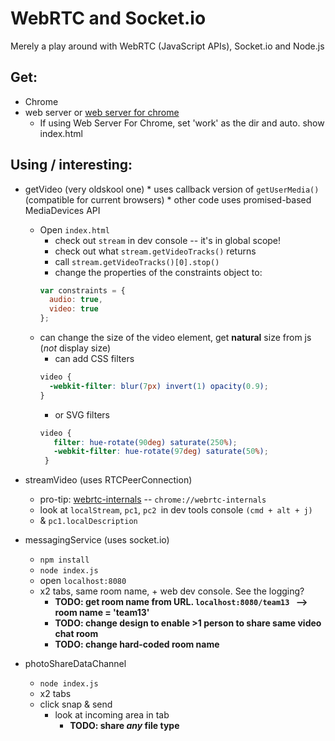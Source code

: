 # WebRTC and Socket.io
Merely a play around with WebRTC (JavaScript APIs), Socket.io and Node.js

## Get:
* Chrome
* web server or [web server for chrome](https://chrome.google.com/webstore/detail/web-server-for-chrome/ofhbbkphhbklhfoeikjpcbhemlocgigb)
    * If using Web Server For Chrome, set 'work' as the dir and auto. show index.html

## Using / interesting:
* getVideo (very oldskool one)
        * uses callback version of `getUserMedia()` (compatible for current browsers)
        * other code uses promised-based MediaDevices API
    * Open `index.html`
        * check out `stream` in dev console -- it's in global scope!
        * check out what `stream.getVideoTracks()` returns
        * call `stream.getVideoTracks()[0].stop()`
        * change the properties of the constraints object to:
        ```javascript
        var constraints = {
          audio: true,
          video: true
        };
        ```
    * can change the size of the video element, get **natural** size from js (_not_ display size)
        * can add CSS filters
        ```css
        video {
          -webkit-filter: blur(7px) invert(1) opacity(0.9);
        }
        ```
        * or SVG filters
        ```css
        video {
           filter: hue-rotate(90deg) saturate(250%);
           -webkit-filter: hue-rotate(97deg) saturate(50%);
         }
        ```
    
* streamVideo (uses RTCPeerConnection)
    * pro-tip: [webrtc-internals](chrome://webrtc-internals) -- `chrome://webrtc-internals`
    * look at `localStream`, `pc1`, `pc2 `in dev tools console `(cmd + alt + j)`
    * & `pc1.localDescription`

* messagingService (uses socket.io)
    * `npm install`
    * `node index.js`
    * open `localhost:8080`
    * x2 tabs, same room name, + web dev console. See the logging?
        * **TODO: get room name from URL. `localhost:8080/team13 ` --> room name = 'team13'** 
        * **TODO: change design to enable >1 person to share same video chat room**
        * **TODO: change hard-coded room name**
        
* photoShareDataChannel
    * `node index.js`
    * x2 tabs
    * click snap & send
        * look at incoming area in tab
            * **TODO: share _any_ file type**